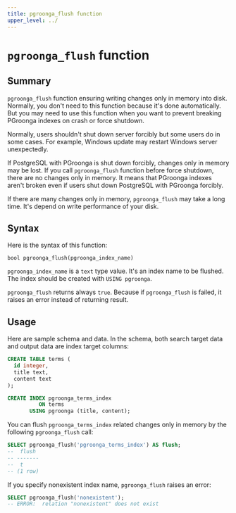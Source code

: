 ```yaml
---
title: pgroonga_flush function
upper_level: ../
---
```


# `pgroonga_flush` function

## Summary

`pgroonga_flush` function ensuring writing changes only in memory into disk. Normally, you don't need to this function because it's done automatically. But you may need to use this function when you want to prevent breaking PGroonga indexes on crash or force shutdown.

Normally, users shouldn't shut down server forcibly but some users do in some cases. For example, Windows update may restart Windows server unexpectedly.

If PostgreSQL with PGroonga is shut down forcibly, changes only in memory may be lost. If you call `pgroonga_flush` function before force shutdown, there are no changes only in memory. It means that PGroonga indexes aren't broken even if users shut down PostgreSQL with PGroonga forcibly.

If there are many changes only in memory, `pgroonga_flush` may take a long time. It's depend on write performance of your disk.

## Syntax

Here is the syntax of this function:

```text
bool pgroonga_flush(pgroonga_index_name)
```

`pgroonga_index_name` is a `text` type value. It's an index name to be flushed. The index should be created with `USING pgroonga`.

`pgroonga_flush` returns always `true`. Because if `pgroonga_flush` is failed, it raises an error instead of returning result.

## Usage

Here are sample schema and data. In the schema, both search target data and output data are index target columns:

```sql
CREATE TABLE terms (
  id integer,
  title text,
  content text
);

CREATE INDEX pgroonga_terms_index
          ON terms
       USING pgroonga (title, content);
```

You can flush `pgroonga_terms_index` related changes only in memory by the following `pgroonga_flush` call:

```sql
SELECT pgroonga_flush('pgroonga_terms_index') AS flush;
--  flush 
-- -------
--  t
-- (1 row)
```

If you specify nonexistent index name, `pgroonga_flush` raises an error:

```sql
SELECT pgroonga_flush('nonexistent');
-- ERROR:  relation "nonexistent" does not exist
```
